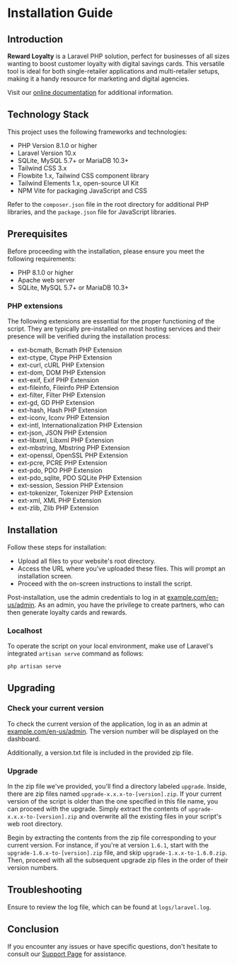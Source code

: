 # Installation Guide

## Introduction

**Reward Loyalty** is a Laravel PHP solution, perfect for businesses of all sizes wanting to boost customer loyalty with digital savings cards. This versatile tool is ideal for both single-retailer applications and multi-retailer setups, making it a handy resource for marketing and digital agencies.

Visit our [online documentation](https://nowsquare.com/en-us/reward-loyalty/docs/introduction) for additional information.

## Technology Stack

This project uses the following frameworks and technologies:

 - PHP Version 8.1.0 or higher
 - Laravel Version 10.x
 - SQLite, MySQL 5.7+ or MariaDB 10.3+
 - Tailwind CSS 3.x
 - Flowbite 1.x, Tailwind CSS component library
 - Tailwind Elements 1.x, open-source UI Kit
 - NPM Vite for packaging JavaScript and CSS

Refer to the `composer.json` file in the root directory for additional PHP libraries, and the `package.json` file for JavaScript libraries.

## Prerequisites

Before proceeding with the installation, please ensure you meet the following requirements:

 - PHP 8.1.0 or higher
 - Apache web server
 - SQLite, MySQL 5.7+ or MariaDB 10.3+

### PHP extensions

The following extensions are essential for the proper functioning of the script. They are typically pre-installed on most hosting services and their presence will be verified during the installation process:

 - ext-bcmath, Bcmath PHP Extension
 - ext-ctype, Ctype PHP Extension
 - ext-curl, cURL PHP Extension
 - ext-dom, DOM PHP Extension
 - ext-exif, Exif PHP Extension
 - ext-fileinfo, Fileinfo PHP Extension
 - ext-filter, Filter PHP Extension
 - ext-gd, GD PHP Extension
 - ext-hash, Hash PHP Extension
 - ext-iconv, Iconv PHP Extension
 - ext-intl, Internationalization PHP Extension
 - ext-json, JSON PHP Extension
 - ext-libxml, Libxml PHP Extension
 - ext-mbstring, Mbstring PHP Extension
 - ext-openssl, OpenSSL PHP Extension
 - ext-pcre, PCRE PHP Extension
 - ext-pdo, PDO PHP Extension
 - ext-pdo_sqlite, PDO SQLite PHP Extension
 - ext-session, Session PHP Extension
 - ext-tokenizer, Tokenizer PHP Extension
 - ext-xml, XML PHP Extension
 - ext-zlib, Zlib PHP Extension

## Installation

Follow these steps for installation:

 - Upload all files to your website's root directory.
 - Access the URL where you've uploaded these files. This will prompt an installation screen.
 - Proceed with the on-screen instructions to install the script.

Post-installation, use the admin credentials to log in at <u>example.com/en-us/admin</u>. As an admin, you have the privilege to create partners, who can then generate loyalty cards and rewards.

### Localhost

To operate the script on your local environment, make use of Laravel's integrated `artisan serve` command as follows:

```php artisan serve```

## Upgrading

### Check your current version

To check the current version of the application, log in as an admin at <u>example.com/en-us/admin</u>. The version number will be displayed on the dashboard.

Additionally, a version.txt file is included in the provided zip file.

### Upgrade

In the zip file we've provided, you'll find a directory labeled `upgrade`. Inside, there are zip files named `upgrade-x.x.x-to-[version].zip`. If your current version of the script is older than the one specified in this file name, you can proceed with the upgrade. Simply extract the contents of `upgrade-x.x.x-to-[version].zip` and overwrite all the existing files in your script's web root directory.

Begin by extracting the contents from the zip file corresponding to your current version. For instance, if you're at version `1.6.1`, start with the `upgrade-1.6.x-to-[version].zip` file, and skip `upgrade-1.x.x-to-1.6.0.zip`. Then, proceed with all the subsequent upgrade zip files in the order of their version numbers.

## Troubleshooting

Ensure to review the log file, which can be found at `logs/laravel.log`.

## Conclusion

If you encounter any issues or have specific questions, don't hesitate to consult our [Support Page](https://nowsquare.com/en-us/reward-loyalty/support) for assistance.